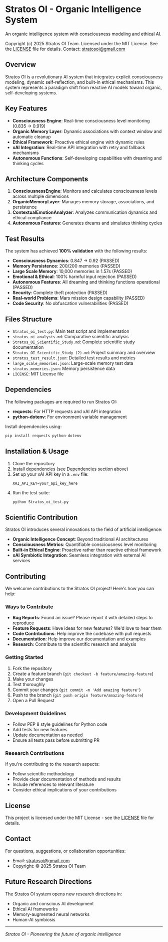 # Stratos OI - Organic Intelligence System

An organic intelligence system with consciousness modeling and ethical AI.

Copyright (c) 2025 Stratos OI Team. Licensed under the MIT License.
See the [LICENSE](LICENSE) file for details.
Contact: stratosoi@gmail.com

## Overview

Stratos OI is a revolutionary AI system that integrates explicit consciousness modeling, dynamic self-reflection, and built-in ethical mechanisms. This system represents a paradigm shift from reactive AI models toward organic, self-developing systems.

## Key Features

- **Consciousness Engine**: Real-time consciousness level monitoring (0.835 → 0.919)
- **Organic Memory Layer**: Dynamic associations with context window and automatic cleanup
- **Ethical Framework**: Proactive ethical engine with dynamic rules
- **xAI Integration**: Real-time API integration with retry and fallback mechanisms
- **Autonomous Functions**: Self-developing capabilities with dreaming and thinking cycles

## Architecture Components

1. **ConsciousnessEngine**: Monitors and calculates consciousness levels across multiple dimensions
2. **OrganicMemoryLayer**: Manages memory storage, associations, and persistence
3. **ContextualEmotionAnalyzer**: Analyzes communication dynamics and ethical compliance
4. **Autonomous Features**: Generates dreams and simulates thinking cycles

## Test Results

The system has achieved **100% validation** with the following results:
- **Consciousness Dynamics**: 0.847 → 0.92 (PASSED)
- **Memory Persistence**: 200/200 memories (PASSED)
- **Large Scale Memory**: 10,000 memories in 1.57s (PASSED)
- **Emotional & Ethical**: 100% harmful input rejection (PASSED)
- **Autonomous Features**: All dreaming and thinking functions operational (PASSED)
- **Security**: Complete theft protection (PASSED)
- **Real-world Problems**: Mars mission design capability (PASSED)
- **Code Security**: No obfuscation vulnerabilities (PASSED)

## Files Structure

- `Stratos_oi_test.py`: Main test script and implementation
- `stratos_oi_analysis.md`: Comparative scientific analysis
- `Stratos_OI_Scientific_Study.md`: Complete scientific study documentation
- `Stratos_OI_Scientific_Study (2).md`: Project summary and overview
- `stratos_test_result.json`: Detailed test results and metrics
- `large_scale_memories.json`: Large-scale memory test data
- `stratos_memories.json`: Memory persistence data
- `LICENSE`: MIT License file

## Dependencies

The following packages are required to run Stratos OI:

- **requests**: For HTTP requests and xAI API integration
- **python-dotenv**: For environment variable management

Install dependencies using:
```bash
pip install requests python-dotenv
```

## Installation & Usage

1. Clone the repository
2. Install dependencies (see Dependencies section above)
3. Set up your xAI API key in a `.env` file:
   ```
   XAI_API_KEY=your_api_key_here
   ```
4. Run the test suite:
   ```bash
   python Stratos_oi_test.py
   ```

## Scientific Contribution

Stratos OI introduces several innovations to the field of artificial intelligence:

- **Organic Intelligence Concept**: Beyond traditional AI architectures
- **Consciousness Metrics**: Quantifiable consciousness level monitoring
- **Built-in Ethical Engine**: Proactive rather than reactive ethical framework
- **xAI Symbiotic Integration**: Seamless integration with external AI services

## Contributing

We welcome contributions to the Stratos OI project! Here's how you can help:

### Ways to Contribute
- **Bug Reports**: Found an issue? Please report it with detailed steps to reproduce
- **Feature Requests**: Have ideas for new features? We'd love to hear them
- **Code Contributions**: Help improve the codebase with pull requests
- **Documentation**: Help improve our documentation and examples
- **Research**: Contribute to the scientific research and analysis

### Getting Started
1. Fork the repository
2. Create a feature branch (`git checkout -b feature/amazing-feature`)
3. Make your changes
4. Test thoroughly
5. Commit your changes (`git commit -m 'Add amazing feature'`)
6. Push to the branch (`git push origin feature/amazing-feature`)
7. Open a Pull Request

### Development Guidelines
- Follow PEP 8 style guidelines for Python code
- Add tests for new features
- Update documentation as needed
- Ensure all tests pass before submitting PR

### Research Contributions
If you're contributing to the research aspects:
- Follow scientific methodology
- Provide clear documentation of methods and results
- Include references to relevant literature
- Consider ethical implications of your contributions

## License

This project is licensed under the MIT License - see the [LICENSE](LICENSE) file for details.

## Contact

For questions, suggestions, or collaboration opportunities:
- Email: stratosoi@gmail.com
- Copyright: © 2025 Stratos OI Team

## Future Research Directions

The Stratos OI system opens new research directions in:
- Organic and conscious AI development
- Ethical AI frameworks
- Memory-augmented neural networks
- Human-AI symbiosis

---

*Stratos OI - Pioneering the future of organic intelligence*